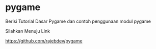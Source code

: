 # pygame
Berisi Tutorial Dasar Pygame dan contoh penggunaan modul pygame


Silahkan Menuju Link

https://github.com/rajebdev/pygame
